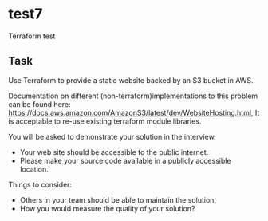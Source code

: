# test7
Terraform test

## Task

Use Terraform to provide a static website backed by an S3 bucket in AWS.

Documentation on different (non-terraform)implementations to this problem can be found here: https://docs.aws.amazon.com/AmazonS3/latest/dev/WebsiteHosting.html, It is acceptable to re-use existing terraform module libraries.

 

You will be asked to demonstrate your solution in the interview.

- Your web site should be accessible to the public internet.
- Please make your source code available in a publicly accessible location.

 

Things to consider:

- Others in your team should be able to maintain the solution.
- How you would measure the quality of your solution?
